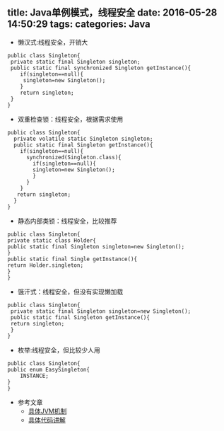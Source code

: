 title: Java单例模式，线程安全
date: 2016-05-28 14:50:29
tags:
categories: Java
---

- 懒汉式:线程安全，开销大

````
public class Singleton{
 private static final Singleton singleton;
 public static final synchronized Singleton getInstance(){
 	if(singleton==null){
 	 singleton=new Singleton();
 	}
 	return singleton;
 }
}
````
- 双重检查锁：线程安全，根据需求使用

````
public class Singleton{
  private volatile static Singleton singleton;
  public static final Singleton getInstance(){
  	if(singleton==null){
  	  synchronized(Singleton.class){
  	    if(singleton==null){
  	    singleton=new Singleton();
  	    }
  	  }
  	}
   return singleton;
  }
}

````
- 静态内部类锁：线程安全，比较推荐

````
public class Singleton{
private static class Holder{
public static final Singleton singleton=new Singleton();
}
public static final Single getInstance(){
return Holder.singleton;
}
}
````
- 饿汗式：线程安全，但没有实现懒加载

````
public class Singleton{
 private static final Singleton singleton=new Singleton();
 public static final Singleton getInstance(){
 return singleton;
 }
}
````
- 枚举:线程安全，但比较少人用

````
public class Singleton{
public enum EasySingleton{
    INSTANCE;
}
}
````

- 参考文章
	- [具体JVM机制](http://www.infoq.com/cn/articles/double-checked-locking-with-delay-initialization)
	- [具体代码讲解](http://wuchong.me/blog/2014/08/28/how-to-correctly-write-singleton-pattern/)